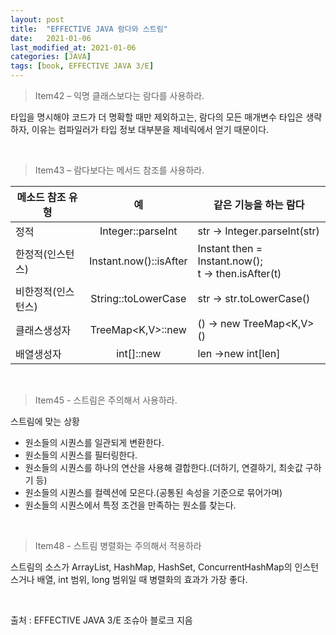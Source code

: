 ```yaml
---
layout: post
title:  "EFFECTIVE JAVA 람다와 스트림"
date:   2021-01-06
last_modified_at: 2021-01-06
categories: [JAVA]
tags: [book, EFFECTIVE JAVA 3/E]
---
```


>Item42 – 익명 클래스보다는 람다를 사용하라.

타입을 명시해야 코드가 더 명확할 때만 제외하고는, 람다의 모든 매개변수 타입은 생략하자, 이유는 컴파일러가 타입 정보 대부분을 제네릭에서 얻기 때문이다.

<br/>

>Item43 – 람다보다는 메서드 참조를 사용하라.  

|메소드 참조 유형 | 예 | 같은 기능을 하는 람다 |
|---|:---:|---|
| 정적 | Integer::parseInt | str -> Integer.parseInt(str) |
| 한정적(인스턴스) | Instant.now()::isAfter | Instant then = Instant.now(); <br/> t -> then.isAfter(t) |
| 비한정적(인스턴스) | String::toLowerCase | str -> str.toLowerCase() |
| 클래스생성자 | TreeMap<K,V>::new | () -> new TreeMap<K,V>() |
| 배열생성자 | int[]::new | len ->new int[len] |

<br/>

>Item45 - 스트림은 주의해서 사용하라.  

스트림에 맞는 상황

- 원소들의 시퀀스를 일관되게 변환한다.
- 원소들의 시퀀스를 필터링한다.
- 원소들의 시퀀스를 하나의 연산을 사용해 결합한다.(더하기, 연결하기, 최솟값 구하기 등)
- 원소들의 시퀀스를 컬렉션에 모은다.(공통된 속성을 기준으로 묶어가며)
- 원소들의 시퀀스에서 특정 조건을 만족하는 원소를 찾는다.

<br/>

>Item48 - 스트림 병렬화는 주의해서 적용하라

스트림의 소스가 ArrayList, HashMap, HashSet, ConcurrentHashMap의 인스턴스거나 배열, int 범위, long 범위일 때 병렬화의 효과가 가장 좋다. 

<br/>

출처 : EFFECTIVE JAVA 3/E 조슈아 블로크 지음

<br/>